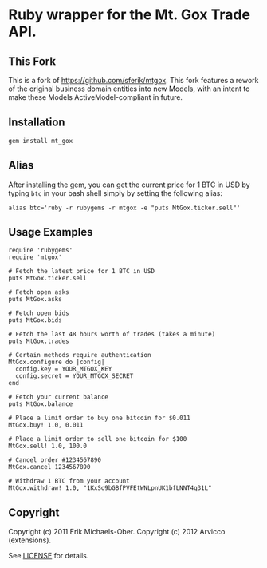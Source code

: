 # Ruby wrapper for the Mt. Gox Trade API.

## <a name="fork"></a>This Fork
This is a fork of https://github.com/sferik/mtgox. This fork features a rework of the
original business domain entities into new Models, with an intent to make these Models
ActiveModel-compliant in future.

## <a name="installation"></a>Installation
    gem install mt_gox

## <a name="alias"></a>Alias
After installing the gem, you can get the current price for 1 BTC in USD by
typing `btc` in your bash shell simply by setting the following alias:

    alias btc='ruby -r rubygems -r mtgox -e "puts MtGox.ticker.sell"'

## <a name="examples"></a>Usage Examples
    require 'rubygems'
    require 'mtgox'

    # Fetch the latest price for 1 BTC in USD
    puts MtGox.ticker.sell

    # Fetch open asks
    puts MtGox.asks

    # Fetch open bids
    puts MtGox.bids

    # Fetch the last 48 hours worth of trades (takes a minute)
    puts MtGox.trades

    # Certain methods require authentication
    MtGox.configure do |config|
      config.key = YOUR_MTGOX_KEY
      config.secret = YOUR_MTGOX_SECRET
    end

    # Fetch your current balance
    puts MtGox.balance

    # Place a limit order to buy one bitcoin for $0.011
    MtGox.buy! 1.0, 0.011

    # Place a limit order to sell one bitcoin for $100
    MtGox.sell! 1.0, 100.0

    # Cancel order #1234567890
    MtGox.cancel 1234567890

    # Withdraw 1 BTC from your account
    MtGox.withdraw! 1.0, "1KxSo9bGBfPVFEtWNLpnUK1bfLNNT4q31L"

[issues]: https://github.com/arvicco/mtgox/issues

## <a name="copyright"></a>Copyright
Copyright (c) 2011 Erik Michaels-Ober.
Copyright (c) 2012 Arvicco (extensions).

See [LICENSE][] for details.

[license]: https://github.com/sferik/mtgox/blob/master/LICENSE.md
